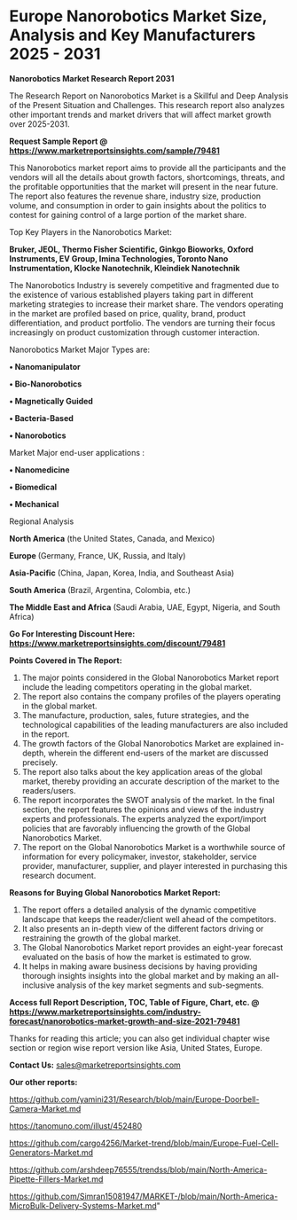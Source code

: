 # Europe Nanorobotics Market Size, Analysis and Key Manufacturers 2025 - 2031

<strong>Nanorobotics Market Research Report 2031</strong>

The Research Report on Nanorobotics Market is a Skillful and Deep Analysis of the Present Situation and Challenges. This research report also analyzes other important trends and market drivers that will affect market growth over 2025-2031.

<strong>Request Sample Report @ <a href=https://www.marketreportsinsights.com/sample/79481>https://www.marketreportsinsights.com/sample/79481</a></strong>

This Nanorobotics market report aims to provide all the participants and the vendors will all the details about growth factors, shortcomings, threats, and the profitable opportunities that the market will present in the near future. The report also features the revenue share, industry size, production volume, and consumption in order to gain insights about the politics to contest for gaining control of a large portion of the market share.

Top Key Players in the Nanorobotics Market:

<strong>Bruker, JEOL, Thermo Fisher Scientific, Ginkgo Bioworks, Oxford Instruments, EV Group, Imina Technologies, Toronto Nano Instrumentation, Klocke Nanotechnik, Kleindiek Nanotechnik</strong>

The Nanorobotics Industry is severely competitive and fragmented due to the existence of various established players taking part in different marketing strategies to increase their market share. The vendors operating in the market are profiled based on price, quality, brand, product differentiation, and product portfolio. The vendors are turning their focus increasingly on product customization through customer interaction.

Nanorobotics Market Major Types are:

<strong>• Nanomanipulator

• Bio-Nanorobotics

• Magnetically Guided

• Bacteria-Based

• Nanorobotics</strong>

Market Major end-user applications :

<strong>• Nanomedicine

• Biomedical

• Mechanical</strong>

Regional Analysis

</u><strong><b>North America</b></strong> (the United States, Canada, and Mexico)

<strong><b>Europe </b></strong>(Germany, France, UK, Russia, and Italy)

<strong><b>Asia-Pacific</b></strong> (China, Japan, Korea, India, and Southeast Asia)

<strong><b>South America</b></strong> (Brazil, Argentina, Colombia, etc.)

<strong><b>The Middle East and Africa</b></strong> (Saudi Arabia, UAE, Egypt, Nigeria, and South Africa)

<strong>Go For Interesting Discount Here: <a href=https://www.marketreportsinsights.com/discount/79481>https://www.marketreportsinsights.com/discount/79481</a></strong>

<strong>Points Covered in The Report:</strong>
<ol>
  <li>The major points considered in the Global Nanorobotics Market report include the leading competitors operating in the global market.</li>
  <li>The report also contains the company profiles of the players operating in the global market.</li>
  <li>The manufacture, production, sales, future strategies, and the technological capabilities of the leading manufacturers are also included in the report.</li>
  <li>The growth factors of the Global Nanorobotics Market are explained in-depth, wherein the different end-users of the market are discussed precisely.</li>
  <li>The report also talks about the key application areas of the global market, thereby providing an accurate description of the market to the readers/users.</li>
  <li>The report incorporates the SWOT analysis of the market. In the final section, the report features the opinions and views of the industry experts and professionals. The experts analyzed the export/import policies that are favorably influencing the growth of the Global Nanorobotics Market.</li>
  <li>The report on the Global Nanorobotics Market is a worthwhile source of information for every policymaker, investor, stakeholder, service provider, manufacturer, supplier, and player interested in purchasing this research document.</li>
</ol>
<strong>Reasons for Buying Global Nanorobotics Market Report:</strong>

<ol>
  <li>The report offers a detailed analysis of the dynamic competitive landscape that keeps the reader/client well ahead of the competitors.</li>
  <li>It also presents an in-depth view of the different factors driving or restraining the growth of the global market.</li>
  <li>The Global Nanorobotics Market report provides an eight-year forecast evaluated on the basis of how the market is estimated to grow.</li>
  <li>It helps in making aware business decisions by having providing thorough insights insights into the global market and by making an all-inclusive analysis of the key market segments and sub-segments.</li>
</ol>
<strong>Access full Report Description, TOC, Table of Figure, Chart, etc. @ <a href=https://www.marketreportsinsights.com/industry-forecast/nanorobotics-market-growth-and-size-2021-79481>https://www.marketreportsinsights.com/industry-forecast/nanorobotics-market-growth-and-size-2021-79481</a></strong>


Thanks for reading this article; you can also get individual chapter wise section or region wise report version like Asia, United States, Europe.

<strong>Contact Us:</strong>
sales@marketreportsinsights.com

<strong>Our other reports:</strong>

<a href=https://github.com/yamini231/Research/blob/main/Europe-Doorbell-Camera-Market.md>https://github.com/yamini231/Research/blob/main/Europe-Doorbell-Camera-Market.md</a>

<a href=https://tanomuno.com/illust/452480>https://tanomuno.com/illust/452480</a>

<a href=https://github.com/cargo4256/Market-trend/blob/main/Europe-Fuel-Cell-Generators-Market.md>https://github.com/cargo4256/Market-trend/blob/main/Europe-Fuel-Cell-Generators-Market.md</a>

<a href=https://github.com/arshdeep76555/trendss/blob/main/North-America-Pipette-Fillers-Market.md>https://github.com/arshdeep76555/trendss/blob/main/North-America-Pipette-Fillers-Market.md</a>

<a href=https://github.com/Simran15081947/MARKET-/blob/main/North-America-MicroBulk-Delivery-Systems-Market.md>https://github.com/Simran15081947/MARKET-/blob/main/North-America-MicroBulk-Delivery-Systems-Market.md</a>"
